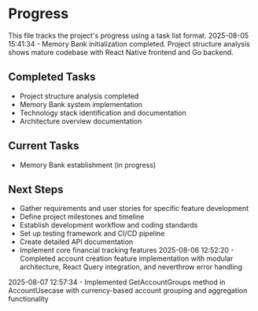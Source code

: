 # Progress

This file tracks the project's progress using a task list format.
2025-08-05 15:41:34 - Memory Bank initialization completed. Project structure analysis shows mature codebase with React Native frontend and Go backend.

## Completed Tasks

- Project structure analysis completed
- Memory Bank system implementation
- Technology stack identification and documentation
- Architecture overview documentation

## Current Tasks

- Memory Bank establishment (in progress)

## Next Steps

- Gather requirements and user stories for specific feature development
- Define project milestones and timeline
- Establish development workflow and coding standards
- Set up testing framework and CI/CD pipeline
- Create detailed API documentation
- Implement core financial tracking features
2025-08-06 12:52:20 - Completed account creation feature implementation with modular architecture, React Query integration, and neverthrow error handling

2025-08-07 12:57:34 - Implemented GetAccountGroups method in AccountUsecase with currency-based account grouping and aggregation functionality